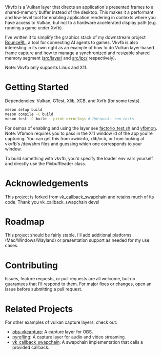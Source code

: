 Vkvfb is a Vulkan layer that directs an application's presented frames to a
shared-memory buffer instead of the desktop. This makes it a performant and low-level
tool for enabling application rendering in contexts where you have access to Vulkan, but
not to a hardware accelerated display path (e.g. running a game under Xvfb).

I've written it to simplify the graphics stack of my downstream project [BounceRL](https://github.com/Whenning42/bounce-rl), 
a tool for connecting AI agents to games. Vkvfb is also interesting in its own
right as an example of how to do Vulkan layer-based frame capture and how to manage a
synchronized and resizable shared memory segment ([src/layer/](src/layer/) and
[src/ipc/](src/ipc/) respectively).

Note: Vkvfb only supports Linux and X11.

# Getting Started

Dependencies: Vulkan, GTest, Xlib, XCB, and Xvfb (for some tests).

```sh
meson setup build
meson compile -C build
meson test -C build --print-errorlogs # Optional: run tests
```

For demos of enabling and using the layer see
[factorio_test.sh](tests/factorio_test.sh) and [vfbmon](tests/vfbmon.cpp). Note: Vfbmon
requires you to pass in the X11 window id of the app you're capturing. You can get this
from xwininfo, xlib/xcb, or from looking at vkvfb's /dev/shm files and guessing which
one corresponds to your window.

To build something with vkvfb, you'd specify the loader env vars yourself and directly
use the PixbufReader class.

<!-- TODO: Update usage when we've got Python pixbuf reader bindings available. -->

# Acknowledgements

This project is forked from
[vk_callback_swapchain](https://github.com/google/vk_callback_swapchain) and retains
much of its code. Thank you vk_callback_swapchain devs!

# Roadmap

This project should be fairly stable. I'll add additional platforms
(Mac/Windows/Wayland) or presentation support as needed for my use cases.

# Contributing

Issues, feature requests, or pull requests are all welcome, but no guarantees that
I'll respond to them. For major fixes or changes, open an issue before submitting
a pull request.

# Related Projects

For other examples of vulkan capture layers, check out:

- [obs-vkcapture](https://github.com/nowrep/obs-vkcapture/tree/master): A capture layer for OBS.
- [pyrofling](https://github.com/Themaister/pyrofling): A capture layer for audio and video streaming.
- [vk_callback_swapchain](https://github.com/google/vk_callback_swapchain): A swapchain implementation that calls a provided callback.


